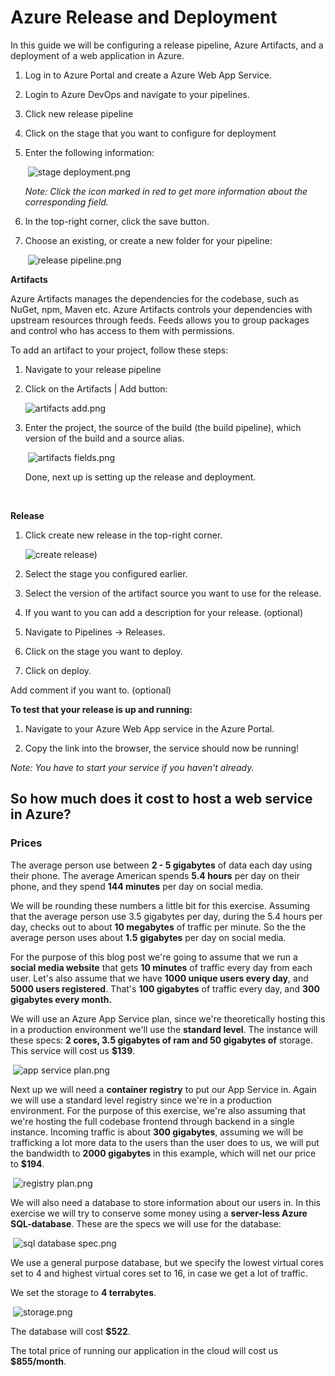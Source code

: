 # Azure Release and Deployment

In this guide we will be configuring a release pipeline, Azure Artifacts, and a deployment of a web application in Azure. 



1. Log in to Azure Portal and create a Azure Web App Service.

2. Login to Azure DevOps and navigate to your pipelines.

3. Click new release pipeline 

4. Click on the stage that you want to configure for deployment

5. Enter the following information:  

   ​         ![stage deployment.png](https://github.com/PGBSNH19/blog-b04/blob/master/img/stage%20deployment.png?raw=true)      

   *Note: Click the icon marked in red to get more information about the corresponding field.*

6. In the top-right corner, click the save button.

7. Choose an existing, or create a new folder for your pipeline:

   ​          ![release pipeline.png](https://github.com/PGBSNH19/blog-b04/blob/master/img/release%20pipeline.png?raw=true)      

**Artifacts**

Azure Artifacts manages the dependencies for the codebase, such as NuGet, npm, Maven etc. Azure Artifacts controls your dependencies with upstream resources through feeds. Feeds allows you to group packages and control who has access to them with permissions. 



To add an artifact to your project, follow these steps:

1. Navigate to your release pipeline

2. Click on the Artifacts | Add button:

   ![artifacts add.png](https://github.com/PGBSNH19/blog-b04/blob/master/img/artifacts%20add.png?raw=true)

3. Enter the project, the source of the build (the build pipeline), which version of the build and a source alias.

   ​          ![artifacts fields.png](https://github.com/PGBSNH19/blog-b04/blob/master/img/artifacts%20fields.png?raw=true)      

   Done, next up is setting up the release and deployment. 

   ​              

**Release**

1. Click create new release in the top-right corner. 

   ![create release](img/Create%20release.png))

2. Select the stage you configured earlier.

3. Select the version of the artifact source you want to use for the release. 

4. If you want to you can add a description for your release. (optional)

5. Navigate to Pipelines -> Releases.

6. Click on the stage you want to deploy.

7. Click on deploy.

Add comment if you want to. (optional)



**To test that your release is up and running:**

1. Navigate to your Azure Web App service in the Azure Portal.

2. Copy the link into the browser, the service should now be running!

*Note: You have to start your service if you haven't already.*





## So how much does it cost to host a web service in Azure?

### **Prices**

The average person use between **2 - 5 gigabytes** of data each day using their phone. The average American spends **5.4 hours** per day on their phone, and they spend **144 minutes** per day on social media. 

We will be rounding these numbers a little bit for this exercise. Assuming that the average person use 3.5 gigabytes per day, during the 5.4 hours per day, checks out to about **10 megabytes** of traffic per minute. So the the average person uses about **1.5** **gigabytes** per day on social media. 

For the purpose of this blog post we're going to assume that we run a **social media website** that gets **10 minutes** of traffic every day from each user. Let's also assume that we have **1000 unique users every day**, and **5000 users registered**. That's **100 gigabytes** of traffic every day, and **300 gigabytes every month.** 



We will use an Azure App Service plan, since we're theoretically hosting this in a production environment we'll use the **standard level**. The instance will these specs: **2 cores, 3.5 gigabytes of ram and 50 gigabytes of** storage. This service will cost us **$139**.

​          ![app service plan.png](https://github.com/PGBSNH19/blog-b04/blob/master/img/app%20service%20plan.png?raw=true)      







Next up we will need a **container registry** to put our App Service in. Again we will use a standard level registry since we're in a production environment. For the purpose of this exercise, we're also assuming that we're hosting the full codebase frontend through backend in a single instance. Incoming traffic is about **300 gigabytes**, assuming we will be trafficking a lot more data to the users than the user does to us, we will put the bandwidth to **2000 gigabytes** in this example, which will net our price to **$194**.

​          ![registry plan.png](https://github.com/PGBSNH19/blog-b04/blob/master/img/registry%20plan.png?raw=true)      

We will also need a database to store information about our users in. In this exercise we will try to conserve some money using a **server-less Azure SQL-database**. These are the specs we will use for the database: 

​          ![sql database spec.png](https://github.com/PGBSNH19/blog-b04/blob/master/img/sql%20database%20spec.png?raw=true)      

We use a general purpose database, but we specify the lowest virtual cores set to 4 and highest virtual cores set to 16, in case we get a lot of traffic. 

We set the storage to **4 terrabytes**.

​          ![storage.png](https://github.com/PGBSNH19/blog-b04/blob/master/img/storage.png?raw=true)      

The database will cost **$522**.

The total price of running our application in the cloud will cost us **$855/month**.
